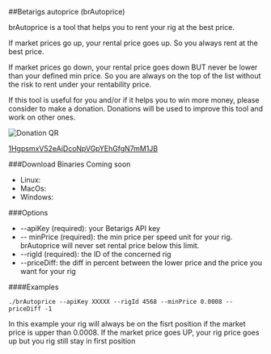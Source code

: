 ##Betarigs autoprice (brAutoprice)

brAutoprice is a tool that helps you to rent your rig at the best price.

If market prices go up, your rental price goes up. So you always rent at the best price.

If market prices go down, your rental price goes down BUT never be lower than your defined min price. So you are always on the top of the list without the risk to rent under your rentability price. 

If this tool is useful for you and/or if it helps you to win more money, please consider to make a donation. Donations will be used to improve this tool and work on other ones.

![Donation QR](http://api.qrserver.com/v1/create-qr-code/?size=200x200&data=bitcoin:1HgpsmxV52eAjDcoNpVGpYEhGfgN7mM1JB%3Flabel%3DToorop)

[1HgpsmxV52eAjDcoNpVGpYEhGfgN7mM1JB](http://tinyurl.com/mccsoez)


###Download Binaries
Coming soon

* Linux: 
* MacOs: 
* Windows:

###Options

* --apiKey (required): your Betarigs API key
* -- minPrice (required): the min price per speed unit for your rig. brAutoprice will never set rental price below this limit.
* --rigId (required): the ID of the concerned rig  
* --priceDiff: the diff in percent between the lower price and the price you want for your rig

####Examples


	./brAutoprice --apiKey XXXXX --rigId 4568 --minPrice 0.0008 --priceDiff -1
	
In this example your rig will always be on the fisrt position if the market price is upper than 0.0008.
If the market price goes UP, your rig price goes up but you rig still stay in first position
	
	